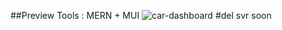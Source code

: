 ##Preview
Tools : MERN + MUI
![car-dashboard](https://github.com/shnItt1/mern-car-management/assets/144312080/6e3f2eb7-3ef5-409c-a2e8-059edc2fd62c)
#del svr soon
